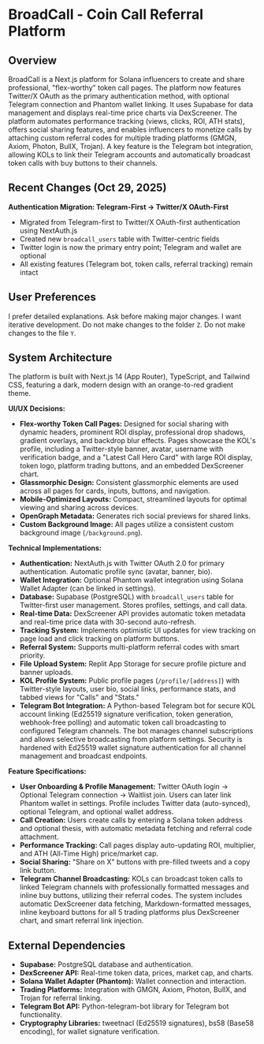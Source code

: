 # BroadCall - Coin Call Referral Platform

## Overview
BroadCall is a Next.js platform for Solana influencers to create and share professional, "flex-worthy" token call pages. The platform now features Twitter/X OAuth as the primary authentication method, with optional Telegram connection and Phantom wallet linking. It uses Supabase for data management and displays real-time price charts via DexScreener. The platform automates performance tracking (views, clicks, ROI, ATH stats), offers social sharing features, and enables influencers to monetize calls by attaching custom referral codes for multiple trading platforms (GMGN, Axiom, Photon, BullX, Trojan). A key feature is the Telegram bot integration, allowing KOLs to link their Telegram accounts and automatically broadcast token calls with buy buttons to their channels.

## Recent Changes (Oct 29, 2025)
**Authentication Migration: Telegram-First → Twitter/X OAuth-First**
- Migrated from Telegram-first to Twitter/X OAuth-first authentication using NextAuth.js
- Created new `broadcall_users` table with Twitter-centric fields
- Twitter login is now the primary entry point; Telegram and wallet are optional
- All existing features (Telegram bot, token calls, referral tracking) remain intact

## User Preferences
I prefer detailed explanations.
Ask before making major changes.
I want iterative development.
Do not make changes to the folder `Z`.
Do not make changes to the file `Y`.

## System Architecture
The platform is built with Next.js 14 (App Router), TypeScript, and Tailwind CSS, featuring a dark, modern design with an orange-to-red gradient theme.

**UI/UX Decisions:**
- **Flex-worthy Token Call Pages:** Designed for social sharing with dynamic headers, prominent ROI display, professional drop shadows, gradient overlays, and backdrop blur effects. Pages showcase the KOL's profile, including a Twitter-style banner, avatar, username with verification badge, and a "Latest Call Hero Card" with large ROI display, token logo, platform trading buttons, and an embedded DexScreener chart.
- **Glassmorphic Design:** Consistent glassmorphic elements are used across all pages for cards, inputs, buttons, and navigation.
- **Mobile-Optimized Layouts:** Compact, streamlined layouts for optimal viewing and sharing across devices.
- **OpenGraph Metadata:** Generates rich social previews for shared links.
- **Custom Background Image:** All pages utilize a consistent custom background image (`/background.png`).

**Technical Implementations:**
- **Authentication:** NextAuth.js with Twitter OAuth 2.0 for primary authentication. Automatic profile sync (avatar, banner, bio).
- **Wallet Integration:** Optional Phantom wallet integration using Solana Wallet Adapter (can be linked in settings).
- **Database:** Supabase (PostgreSQL) with `broadcall_users` table for Twitter-first user management. Stores profiles, settings, and call data.
- **Real-time Data:** DexScreener API provides automatic token metadata and real-time price data with 30-second auto-refresh.
- **Tracking System:** Implements optimistic UI updates for view tracking on page load and click tracking on platform buttons.
- **Referral System:** Supports multi-platform referral codes with smart priority.
- **File Upload System:** Replit App Storage for secure profile picture and banner uploads.
- **KOL Profile System:** Public profile pages (`/profile/[address]`) with Twitter-style layouts, user bio, social links, performance stats, and tabbed views for "Calls" and "Stats."
- **Telegram Bot Integration:** A Python-based Telegram bot for secure KOL account linking (Ed25519 signature verification, token generation, webhook-free polling) and automatic token call broadcasting to configured Telegram channels. The bot manages channel subscriptions and allows selective broadcasting from platform settings. Security is hardened with Ed25519 wallet signature authentication for all channel management and broadcast endpoints.

**Feature Specifications:**
- **User Onboarding & Profile Management:** Twitter OAuth login → Optional Telegram connection → Waitlist join. Users can later link Phantom wallet in settings. Profile includes Twitter data (auto-synced), optional Telegram, and optional wallet address.
- **Call Creation:** Users create calls by entering a Solana token address and optional thesis, with automatic metadata fetching and referral code attachment.
- **Performance Tracking:** Call pages display auto-updating ROI, multiplier, and ATH (All-Time High) price/market cap.
- **Social Sharing:** "Share on X" buttons with pre-filled tweets and a copy link button.
- **Telegram Channel Broadcasting:** KOLs can broadcast token calls to linked Telegram channels with professionally formatted messages and inline buy buttons, utilizing their referral codes. The system includes automatic DexScreener data fetching, Markdown-formatted messages, inline keyboard buttons for all 5 trading platforms plus DexScreener chart, and smart referral link injection.

## External Dependencies
- **Supabase:** PostgreSQL database and authentication.
- **DexScreener API:** Real-time token data, prices, market cap, and charts.
- **Solana Wallet Adapter (Phantom):** Wallet connection and interaction.
- **Trading Platforms:** Integration with GMGN, Axiom, Photon, BullX, and Trojan for referral linking.
- **Telegram Bot API:** Python-telegram-bot library for Telegram bot functionality.
- **Cryptography Libraries:** tweetnacl (Ed25519 signatures), bs58 (Base58 encoding), for wallet signature verification.